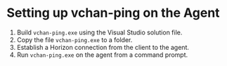 # Setting up vchan-ping on the Agent

1. Build `vchan-ping.exe` using the Visual Studio solution file.
2. Copy the file `vchan-ping.exe` to a folder.
3. Establish a Horizon connection from the client to the agent.
4. Run `vchan-ping.exe` on the agent from a command prompt.
